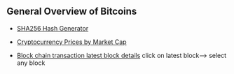 ## General Overview of Bitcoins

- [SHA256 Hash Generator](https://passwordsgenerator.net/sha256-hash-generator/)

- [Cryptocurrency Prices by Market Cap](https://coinmarketcap.com/)

- [Block chain transaction latest block details](https://www.blockchain.com/explorer)
  click on latest block--> select any block
